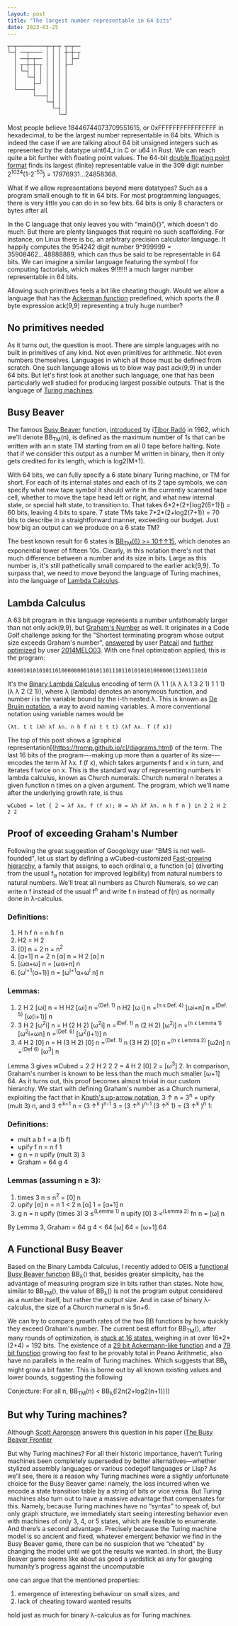 ```yaml
---
layout: post
title: "The largest number representable in 64 bits"
date: 2023-03-25
---
```


```
┬─┬─────────┬─┬─┬ ┬─┬──
└─┤ ──┬──── │ │ │ ┼─┼─┬
  │ ──┼─┬── │ │ │ │ ├─┘
  │ ┬─┼─┼─┬ │ │ │ ├─┘  
  │ └─┤ │ │ │ │ │ │    
  │   └─┤ │ │ │ │ │    
  │     ├─┘ │ │ │ │    
  └─────┤   │ │ │ │    
        └───┤ │ │ │    
            └─┤ │ │    
              └─┤ │    
                └─┘    
```
Most people believe 18446744073709551615, or 0xFFFFFFFFFFFFFFFF in hexadecimal,
to be the largest number representable in 64 bits. Which is indeed the case if
we are talking about 64 bit unsigned integers such as represented by the
datatype uint64_t in C or u64 in Rust. We can reach quite a bit further with
floating point values. The 64-bit
[double floating point format](https://en.wikipedia.org/wiki/Double-precision_floating-point_format)
finds its largest (finite) representable value in the 309 digit number
2<sup>1024</sup>(1-2<sup>-53</sup>) = 17976931...24858368.

What if we allow representations beyond mere datatypes? Such as a program small
enough to fit in 64 bits. For most programming languages, there is very little
you can do in so few bits. 64 bits is only 8 characters or bytes after all.

In the C language that only leaves you with "main(){}", which doesn't do much.
But there are plenty languages that require no such scaffolding. For instance,
on Linux there is bc, an arbitrary precision calculator language. It happily
computes the 954242 digit number 9^999999 = 35908462...48888889, which can thus
be said to be representable in 64 bits. We can imagine a similar language
featuring the symbol ! for computing factorials, which makes 9!!!!!!! a much
larger number representable in 64 bits.

Allowing such primitives feels a bit like cheating though. Would we allow a
language that has the [Ackerman function](https://en.wikipedia.org/wiki/Ackermann_function)
predefined, which sports the 8 byte expression ack(9,9) representing a truly huge number?

## No primitives needed

As it turns out, the question is moot. There are simple languages with no built
in primitives of any kind. Not even primitives for arithmetic. Not even numbers
themselves. Languages in which all those must be defined from scratch. One such
language allows us to blow way past ack(9,9) in under 64 bits. But let's first
look at another such language, one that has been particularly well studied for
producing largest possible outputs. That is the language of
[Turing machines](https://en.wikipedia.org/wiki/Turing_machine).

## Busy Beaver

The famous [Busy Beaver](https://en.wikipedia.org/wiki/Busy_beaver)
 function, [introduced](https://archive.org/details/bstj41-3-877/mode/2up) by
i[Tibor Radó](https://en.wikipedia.org/wiki/Tibor_Rad%C3%B3) in 1962, which we'll
denote BB<sub>TM</sub>(n), is defined as the maximum number of 1s that can be written with
an n state TM starting from an all 0 tape before halting. Note that if we
consider this output as a number M written in binary, then it only gets
credited for its length, which is log2(M+1).

With 64 bits, we can fully specify a 6 state binary Turing machine, or TM for
short. For each of its internal states and each of its 2 tape symbols, we can
specify what new tape symbol it should write in the currently scanned tape
cell, whether to move the tape head left or right, and what new internal state,
or special halt state, to transition to. That takes 6\*2\*(2+⌈log2(6+1)⌉) = 60
bits, leaving 4 bits to spare. 7 state TMs take 7\*2\*(2+log2(7+1)) = 70 bits
to describe in a straightforward manner, exceeding our budget. Just how big an
output can we produce on a 6 state TM?

The best known result for 6 states is
[BB<sub>TM</sub>(6) >= 10↑↑15](https://www.sligocki.com/2022/06/21/bb-6-2-t15.html),
which denotes an
exponential tower of fifteen 10s. Clearly, in this notation there's not that
much difference between a number and its size in bits. Large as this number is,
it's still pathetically small compared to the earlier ack(9,9). To surpass
that, we need to move beyond the language of Turing machines, into the language
of [Lambda Calculus](https://en.wikipedia.org/wiki/Lambda_calculus).

## Lambda Calculus

A 63 bit program in this language represents a number unfathomably larger than
not only ack(9,9), but [Graham's Number](https://en.wikipedia.org/wiki/Graham%27s_number)
 as well. It originates in a Code Golf
challenge asking for the "Shortest terminating program whose output size
exceeds Graham's number",
[answered](https://codegolf.stackexchange.com/questions/6430/shortest-terminating-program-whose-output-size-exceeds-grahams-number/219734#219734)
by user [Patcail](https://codegolf.stackexchange.com/users/101119/patcail) and
[further optimized](https://codegolf.stackexchange.com/questions/6430/shortest-terminating-program-whose-output-size-exceeds-grahams-number/219734#comment533337_219734) by user
[2014MELO03](https://codegolf.stackexchange.com/users/98257/2014melo03). With
one final optimization applied, this is the program:

```
010001010101011010000000010101101110110101010100000011100111010
```

It's the [Binary Lambda Calculus](https://tromp.github.io/cl/cl.html) encoding of term (λ 1 1 (λ λ λ 1 3 2 1) 1 1 1)
(λ λ 2 (2 1)), where λ (lambda) denotes an anonymous function, and number i is
the variable bound by the i-th nested λ. This is known as [De Bruijn notation](https://en.wikipedia.org/wiki/De_Bruijn_notation), a
way to avoid naming variables. A more conventional notation using variable
names would be
```
(λt. t t (λh λf λn. n h f n) t t t) (λf λx. f (f x))
```
The top of this post shows a [graphical representation[(https://tromp.github.io/cl/diagrams.html) of the term.
The last 16 bits of the program---making up more than a quarter of its
size---encodes the term λf λx. f (f x), which takes arguments f and x in turn,
and iterates f twice on x. This is the standard way of representing numbers in
lambda calculus, known as Church numerals. Church numeral n iterates a given
function n times on a given argument. The program, which we'll name after the
underlying growth rate, is thus

```
wCubed = let { 2 = λf λx. f (f x); H = λh λf λn. n h f n } in 2 2 H 2 2 2
```

## Proof of exceeding Graham's Number

Following the great suggestion of Googology user "BMS is not well-founded", let
us start by defining a wCubed-customized [Fast-growing hierarchy](https://en.wikipedia.org/wiki/Fast-growing_hierarchy), a family that
assigns, to each ordinal α, a function [α] (diverting from the usual f<sub>α</sub>
notation for improved legibility) from natural numbers to natural numbers.
We'll treat all numbers as Church Numerals, so we can write n f instead of the
usual f<sup>n</sup> and write f n instead of f(n) as normally done in λ-calculus.

### Definitions:

1. H h f n = n h f n
2. H2 = H 2
3. [0] n = 2 n = n<sup>2</sup>
4. [α+1] n = 2 n [α] n = H 2 [α] n
5. [ωα+ω] n = [ωα+n] n
6. [ω<sup>i+1</sup>(α+1)] n = [ω<sup>i+1</sup>α+ω<sup>i</sup> n] n

### Lemmas:

1. 2 H 2 [ωi] n = H H2 [ωi] n =<sup>(Def. 1)</sup> n H2 [ω i] n =<sup>(n x Def. 4)</sup> [ωi+n] n =<sup>(Def. 5)</sup> [ω(i+1)] n
2. 3 H 2 [ω<sup>2</sup>i] n = H (2 H 2) [ω<sup>2</sup>i] n =<sup>(Def. 1)</sup> n (2 H 2) [ω<sup>2</sup>i] n =<sup>(n x Lemma 1)</sup> [ω<sup>2</sup>i+ωn] n =<sup>(Def. 6)</sup> [ω<sup>2</sup>(i+1)] n
3. 4 H 2 [0] n = H (3 H 2) [0] n =<sup>(Def. 1)</sup> n (3 H 2) [0] n =<sup>(n x Lemma 2)</sup> [ω2n] n =<sup>(Def 6)</sup> [ω<sup>3</sup>] n

Lemma 3 gives wCubed = 2 2 H 2 2 2 = 4 H 2 [0] 2 = [ω<sup>3</sup>] 2. In comparison,
Graham's number is known to be less than the much much smaller [ω+1] 64. As it
turns out, this proof becomes almost trivial in our custom hierarchy. We start
with defining Graham's number as a Church numeral, exploiting the fact that in
[Knuth's up-arrow notation](https://en.wikipedia.org/wiki/Knuth%27s_up-arrow_notation),
3 ↑ n = 3<sup>n</sup> = upify (mult 3) n, and 3 ↑<sup>k+1</sup> n = (3 ↑<sup>k</sup>
)<sup>n-1</sup> 3 = (3 ↑<sup>k</sup> )<sup>n-1</sup> (3 ↑<sup>k</sup> 1) = (3 ↑<sup>k</sup> )<sup>n</sup> 1:

### Definitions:

* mult a b f = a (b f)
* upify f n = n f 1
* g n = n upify (mult 3) 3
* Graham = 64 g 4

### Lemmas (assuming n ≥ 3):

1. times 3 n ≤ n<sup>2</sup> = [0] n
2. upify [α] n = n 1 < 2 n [α] 1 = [α+1] n
3. g n = n upify (times 3) 3 ≤<sup>(Lemma 1)</sup> n upify [0] 3 &lt;<sup>(Lemma 2)</sup> fn n = [ω] n

By Lemma 3, Graham = 64 g 4 < 64 [ω] 64 = [ω+1] 64

## A Functional Busy Beaver

Based on the Binary Lambda Calculus, I recently added to OEIS a
[functional Busy Beaver function](https://oeis.org/A333479) BB<sub>λ</sub>() that, besides greater simplicity, has the advantage of
measuring program size in bits rather than states. Note how, similar to BB<sub>TM</sub>(),
the value of BB<sub>λ</sub>() is not the program output considered as a number itself, but
rather the output size. And in case of binary λ-calculus, the size of a Church
numeral n is 5n+6.

We can try to compare growth rates of the two BB functions by how quickly they
exceed Graham's number. The current best effort for BB<sub>TM</sub>(), after many rounds
of optimization, is [stuck at 16 states](https://googology.fandom.com/wiki/Busy_beaver_function#Small_values),
weighing in at over 16\*2\*(2+4) = 192
bits. The existence of a [29 bit Ackermann-like function](https://mathoverflow.net/questions/353514/whats-the-smallest-lambda-calculus-term-not-known-to-have-a-normal-form)
and a [79 bit function](https://github.com/tromp/AIT/blob/master/fast_growing_and_conjectures/E0.lam)
growing too fast to be provably total in Peano Arithmetic, also have no
parallels in the realm of Turing machines. Which suggests that BB<sub>λ</sub> might grow a
bit faster. This is borne out by all known existing values and lower bounds,
suggesting the following

Conjecture: For all n, BB<sub>TM</sub>(n) < BB<sub>λ</sub>(⌈2n(2+log2(n+1))⌉)

## But why Turing machines?

Although [Scott Aaronson](https://scottaaronson.com/) answers this question in his paper
i[The Busy Beaver Frontier](https://scottaaronson.com/papers/bb.pdf)

But why Turing machines? For all their historic importance, haven’t Turing
machines been completely superseded by better alternatives—whether stylized
assembly languages or various codegolf languages or Lisp? As we’ll see, there
is a reason why Turing machines were a slightly unfortunate choice for the Busy
Beaver game: namely, the loss incurred when we encode a state transition table
by a string of bits or vice versa. But Turing machines also turn out to have a
massive advantage that compensates for this. Namely, because Turing machines
have no “syntax” to speak of, but only graph structure, we immediately start
seeing interesting behavior even with machines of only 3, 4, or 5 states, which
are feasible to enumerate. And there’s a second advantage. Precisely because
the Turing machine model is so ancient and fixed, whatever emergent behavior we
find in the Busy Beaver game, there can be no suspicion that we “cheated” by
changing the model until we got the results we wanted. In short, the Busy
Beaver game seems like about as good a yardstick as any for gauging humanity’s
progress against the uncomputable

one can argue that the mentioned properties:

1. emergence of interesting behaviour on small sizes, and
2. lack of cheating toward wanted results

hold just as much for binary λ-calculus as for Turing machines.
